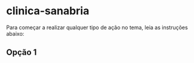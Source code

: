 # clinica-sanabria

Para começar a realizar qualquer tipo de ação no tema, leia as instruções abaixo:

<h2>Opção 1</h2>
